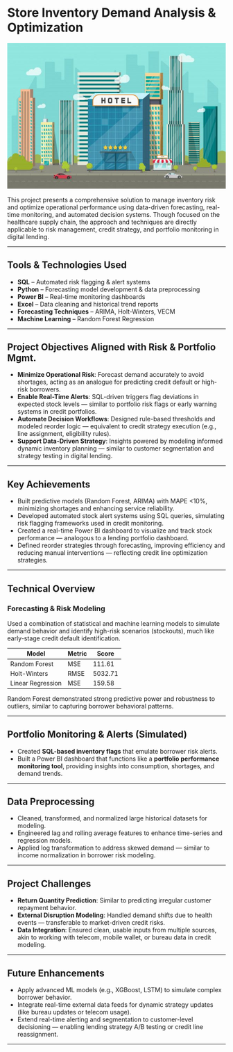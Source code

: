 # Store Inventory Demand Analysis & Optimization

![Project Banner](./Premium%20Vector%20_%20Hotel%20in%20the%20city%20buildings%20landscape%20view%20vector%20illustration%20in%20flat%20cartoon.jpg)

This project presents a comprehensive solution to manage inventory risk and optimize operational performance using data-driven forecasting, real-time monitoring, and automated decision systems. Though focused on the healthcare supply chain, the approach and techniques are directly applicable to risk management, credit strategy, and portfolio monitoring in digital lending.

---

## Tools & Technologies Used

- **SQL** – Automated risk flagging & alert systems  
- **Python** – Forecasting model development & data preprocessing  
- **Power BI** – Real-time monitoring dashboards  
- **Excel** – Data cleaning and historical trend reports  
- **Forecasting Techniques** – ARIMA, Holt-Winters, VECM  
- **Machine Learning** – Random Forest Regression

---

## Project Objectives Aligned with Risk & Portfolio Mgmt.

- **Minimize Operational Risk**: Forecast demand accurately to avoid shortages, acting as an analogue for predicting credit default or high-risk borrowers.
- **Enable Real-Time Alerts**: SQL-driven triggers flag deviations in expected stock levels — similar to portfolio risk flags or early warning systems in credit portfolios.
- **Automate Decision Workflows**: Designed rule-based thresholds and modeled reorder logic — equivalent to credit strategy execution (e.g., line assignment, eligibility rules).
- **Support Data-Driven Strategy**: Insights powered by modeling informed dynamic inventory planning — similar to customer segmentation and strategy testing in digital lending.

---

## Key Achievements

- Built predictive models (Random Forest, ARIMA) with MAPE <10%, minimizing shortages and enhancing service reliability.
- Developed automated stock alert systems using SQL queries, simulating risk flagging frameworks used in credit monitoring.
- Created a real-time Power BI dashboard to visualize and track stock performance — analogous to a lending portfolio dashboard.
- Defined reorder strategies through forecasting, improving efficiency and reducing manual interventions — reflecting credit line optimization strategies.

---

## Technical Overview

### Forecasting & Risk Modeling

Used a combination of statistical and machine learning models to simulate demand behavior and identify high-risk scenarios (stockouts), much like early-stage credit default identification.

| Model               | Metric       | Score    |
|--------------------|--------------|----------|
| Random Forest       | MSE          | 111.61   |
| Holt-Winters        | RMSE         | 5032.71  |
| Linear Regression   | MSE          | 159.58   |

Random Forest demonstrated strong predictive power and robustness to outliers, similar to capturing borrower behavioral patterns.

---

## Portfolio Monitoring & Alerts (Simulated)

- Created **SQL-based inventory flags** that emulate borrower risk alerts.
- Built a Power BI dashboard that functions like a **portfolio performance monitoring tool**, providing insights into consumption, shortages, and demand trends.

---

## Data Preprocessing

- Cleaned, transformed, and normalized large historical datasets for modeling.
- Engineered lag and rolling average features to enhance time-series and regression models.
- Applied log transformation to address skewed demand — similar to income normalization in borrower risk modeling.

---

## Project Challenges

- **Return Quantity Prediction**: Similar to predicting irregular customer repayment behavior.
- **External Disruption Modeling**: Handled demand shifts due to health events — transferable to market-driven credit risks.
- **Data Integration**: Ensured clean, usable inputs from multiple sources, akin to working with telecom, mobile wallet, or bureau data in credit modeling.

---

## Future Enhancements

- Apply advanced ML models (e.g., XGBoost, LSTM) to simulate complex borrower behavior.
- Integrate real-time external data feeds for dynamic strategy updates (like bureau updates or telecom usage).
- Extend real-time alerting and segmentation to customer-level decisioning — enabling lending strategy A/B testing or credit line reassignment.

---

